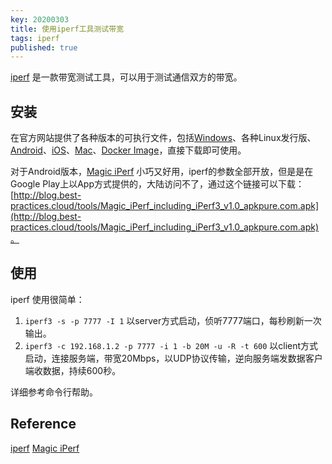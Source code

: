 ```yaml
---
key: 20200303
title: 使用iperf工具测试带宽
tags: iperf
published: true
---
```


[iperf](https://iperf.fr/iperf-download.php) 是一款带宽测试工具，可以用于测试通信双方的带宽。<!--more-->

## 安装

在官方网站提供了各种版本的可执行文件，包括[Windows](https://iperf.fr/iperf-download.php#windows)、各种Linux发行版、[Android](https://iperf.fr/iperf-download.php#android)、[iOS](https://iperf.fr/iperf-download.php#ios)、[Mac](https://iperf.fr/iperf-download.php#macosppc)、[Docker Image](https://registry.hub.docker.com/u/networkstatic/iperf3/)，直接下载即可使用。

对于Android版本，[Magic iPerf](https://play.google.com/store/apps/details?id=com.nextdoordeveloper.miperf.miperf) 小巧又好用，iperf的参数全部开放，但是是在Google Play上以App方式提供的，大陆访问不了，通过这个链接可以下载：[http://blog.best-practices.cloud/tools/Magic_iPerf_including_iPerf3_v1.0_apkpure.com.apk](http://blog.best-practices.cloud/tools/Magic_iPerf_including_iPerf3_v1.0_apkpure.com.apk)。

## 使用

iperf 使用很简单：

1. ```iperf3 -s -p 7777 -I 1``` 以server方式启动，侦听7777端口，每秒刷新一次输出。
2. ```iperf3 -c 192.168.1.2 -p 7777 -i 1 -b 20M -u -R -t 600``` 以client方式启动，连接服务端，带宽20Mbps，以UDP协议传输，逆向服务端发数据客户端收数据，持续600秒。

详细参考命令行帮助。

## Reference

[iperf](https://iperf.fr/iperf-download.php)
[Magic iPerf](https://play.google.com/store/apps/details?id=com.nextdoordeveloper.miperf.miperf)
